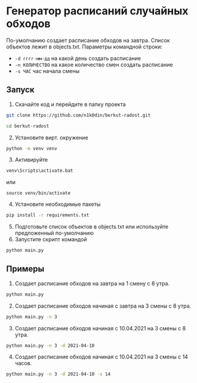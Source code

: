 # Генератор расписаний случайных обходов
По-умолчанию создает расписание обходов на завтра.
Список объектов лежит в objects.txt.
Параметры командной строки:
- `-d гггг-мм-дд` на какой день создать расписание
- `-n КОЛИЧЕСТВО` на какое количество смен создать расписание
- `-s ЧАС` час начала смены


## Запуск

1. Скачайте код и перейдите в папку проекта
  ```bash
  git clone https://github.com/n1k0din/berkut-radost.git
  ```  
  ```bash
  cd berkut-radost
  ```
2. Установите вирт. окружение
```bash
python -m venv venv
```
3. Активируйте
```bash
venv\Scripts\activate.bat
```
 или
 ```
 source venv/bin/activate
 ```
4. Установите необходимые пакеты
```bash
pip install -r requirements.txt
```
5. Подготовьте список объектов в objects.txt или используйте предложенный по-умолчанию
6. Запустите скрипт командой
```bash
python main.py
```

## Примеры
1. Создает расписание обходов на завтра на 1 смену с 8 утра.
```bash
python main.py
```
2. Создает расписание обходов начиная с завтра на 3 смены с 8 утра.
```bash
python main.py -n 3
```
3. Создает расписание обходов начиная с 10.04.2021 на 3 смены с 8 утра.
```bash
python main.py -n 3 -d 2021-04-10
```
4. Создает расписание обходов начиная с 10.04.2021 на 3 смены с 14 часов.
```bash
python main.py -n 3 -d 2021-04-10 -s 14
```
